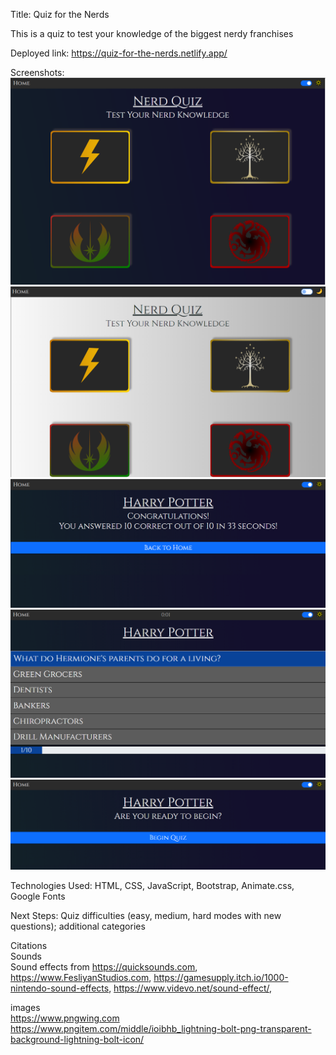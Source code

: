 Title: Quiz for the Nerds

This is a quiz to test your knowledge of the biggest nerdy franchises

Deployed link: https://quiz-for-the-nerds.netlify.app/

Screenshots:
<img src="images/Quiz_screenshot_1.png">
<img src="images/Quiz_screenshot_2.png">
<img src="images/Quiz_screenshot_3.png">
<img src="images/Quiz_screenshot_4.png">
<img src="images/Quiz_screenshot_5.png">


Technologies Used: HTML, CSS, JavaScript, Bootstrap, Animate.css, Google Fonts

Next Steps: Quiz difficulties (easy, medium, hard modes with new questions); additional categories


Citations <br>
   Sounds <br>
      Sound effects from https://quicksounds.com, https://www.FesliyanStudios.com, https://gamesupply.itch.io/1000-nintendo-sound-effects, https://www.videvo.net/sound-effect/, 

   images <br>
      https://www.pngwing.com
      https://www.pngitem.com/middle/ioibhb_lightning-bolt-png-transparent-background-lightning-bolt-icon/
